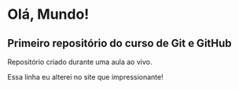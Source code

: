 # Olá, Mundo!
## Primeiro repositório do curso de Git e GitHub
 
 Repositório criado durante uma aula ao vivo.

Essa linha eu alterei no site que impressionante!
